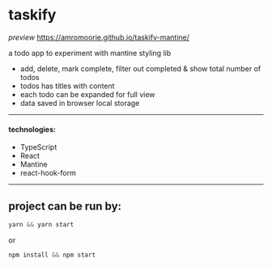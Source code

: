 # taskify
*preview* 
    https://amromoorie.github.io/taskify-mantine/

a todo app to experiment with mantine styling lib


- add, delete, mark complete, filter out completed & show total number of todos
- todos has titles with content
- each todo can be expanded for full view
- data saved in browser local storage
---
#### technologies:
- TypeScript
- React
- Mantine
- react-hook-form
---
## project can be run by:
```ts
yarn && yarn start
```
or
```ts
npm install && npm start
```